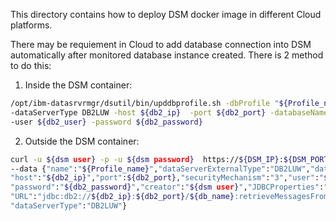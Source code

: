 This directory contains how to deploy DSM docker image in different Cloud platforms.

There may be requiement in Cloud to add database connection into DSM automatically after monitored database instance created.
There is 2 method to do this:
1. Inside the DSM container:
```Bash
/opt/ibm-datasrvrmgr/dsutil/bin/upddbprofile.sh -dbProfile "${Profile_name}" \
-dataServerType DB2LUW -host ${db2_ip}  -port ${db2_port} -databaseName ${db_name} \
-user ${db2_user} -password ${db2_password}
```                        
2. Outside the DSM container:
```Bash
curl -u ${dsm user} -p -u ${dsm password}  https://${DSM_IP}:${DSM_PORT}/console/dbmgt/dbmgr.do \
--data {"name":"${Profile_name}","dataServerExternalType":"DB2LUW","databaseName":"${db_name}",\
"host":"${db2_ip}","port":${db2_port},"securityMechanism":"3","user":"${db2_user}",\
"password":"${db2_password}","creator":"${dsm user}","JDBCProperties":"","xtraProps":"","comment":"",\
"URL":"jdbc:db2://${db2_ip}:${db2_port}/${db_name}:retrieveMessagesFromServerOnGetMessage=true;securityMechanism=3;",\
"dataServerType":"DB2LUW"}  
```
